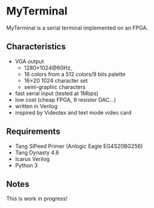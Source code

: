 MyTerminal
==========

MyTerminal is a serial terminal implemented on an FPGA.

Characteristics
---------------

- VGA output
  - 1280×1024@60Hz,
  - 16 colors from a 512 colors/9 bits palette
  - 16×20 1024 character set
  - semi-graphic characters
- fast serial input (tested at 1Mbps)
- low cost (cheap FPGA, 9 resistor DAC…)
- written in Verilog
- inspired by Videotex and text mode video card

Requirements
------------

- Tang SiPeed Primer (Anlogic Eagle EG4S20BG256)
- Tang Dynasty 4.6
- Icarus Verilog
- Python 3

Notes
-----

This is work in progress!